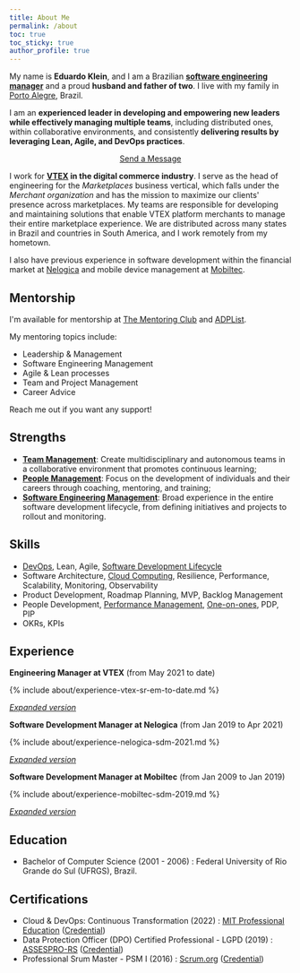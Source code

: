 ```yaml
---
title: About Me
permalink: /about
toc: true
toc_sticky: true
author_profile: true
---
```


My name is **Eduardo Klein**, and I am a Brazilian **[software engineering manager](/mgmt/sem/sem-role)** and a proud **husband and father of two**. I live with my family in [Porto Alegre](https://en.wikipedia.org/wiki/Porto_Alegre), Brazil.

I am an **experienced leader in developing and empowering new leaders while effectively managing multiple teams**, including distributed ones, within collaborative environments, and consistently **delivering results by leveraging Lean, Agile, and DevOps practices**.

<p style="text-align: center;"><a rel="me" class="btn btn--primary" href="https://us13.list-manage.com/contact-form?u=ebb7cc2c07def0788b46dbb03&form_id=4bb26633174b45534110899b2097f27f" target="_blank">Send a Message</a></p>

I work for **[VTEX](/about/vtex) in the digital commerce industry**. I serve as the head of engineering for the *Marketplaces* business vertical, which falls under the *Merchant organization* and has the mission to maximize our clients' presence across marketplaces. My teams are responsible for developing and maintaining solutions that enable VTEX platform merchants to manage their entire marketplace experience. We are distributed across many states in Brazil and countries in South America, and I work remotely from my hometown.

I also have previous experience in software development within the financial market at [Nelogica](/about/nelogica) and mobile device management at [Mobiltec](/about/mobiltec).

## Mentorship

<p>I'm available for mentorship at <a rel="me" href="https://www.mentoring-club.com/the-mentors/eduardo-klein" target="_blank">The Mentoring Club</a> and <a rel="me" href="https://adplist.org/mentors/eduardo-p-klein" target="_blank">ADPList</a>.</p>

My mentoring topics include:

- Leadership & Management
- Software Engineering Management
- Agile & Lean processes
- Team and Project Management
- Career Advice

<p>Reach me out if you want any support!</p>

## Strengths

- **[Team Management](/mgmt/team)**: Create multidisciplinary and autonomous teams in a collaborative environment that promotes continuous learning;
- **[People Management](/mgmt/people/)**: Focus on the development of individuals and their careers through coaching, mentoring, and training;
- **[Software Engineering Management](/mgmt/sem/)**: Broad experience in the entire software development lifecycle, from defining initiatives and projects to rollout and monitoring.

## Skills

- [DevOps](/swe/devops), Lean, Agile, [Software Development Lifecycle](/swe/sdlc)
- Software Architecture, [Cloud Computing](swe/cloud-computing), Resilience, Performance, Scalability, Monitoring, Observability
- Product Development, Roadmap Planning, MVP, Backlog Management
- People Development, [Performance Management](/mgmt/people/performance), [One-on-ones](/mgmt/people/one-on-ones), PDP, PIP
- OKRs, KPIs

## Experience

**Engineering Manager at VTEX** <nobr>(from May 2021 to date)</nobr>

{% include about/experience-vtex-sr-em-to-date.md %}

*[Expanded version](/about/vtex)*

**Software Development Manager at Nelogica** <nobr>(from Jan 2019 to Apr 2021)</nobr>

{% include about/experience-nelogica-sdm-2021.md %}

*[Expanded version](/about/nelogica)*

**Software Development Manager at Mobiltec** <nobr>(from Jan 2009 to Jan 2019)</nobr>

{% include about/experience-mobiltec-sdm-2019.md %}

*[Expanded version](/about/mobiltec)*

## Education

- Bachelor of Computer Science (2001 - 2006)
: Federal University of Rio Grande do Sul (UFRGS), Brazil.

## Certifications

- Cloud & DevOps: Continuous Transformation (2022)
: [MIT Professional Education](https://professionalprograms.mit.edu/) ([Credential](https://www.credential.net/abe5612a-79b9-4462-a562-88f77211fefd))
- Data Protection Officer (DPO) Certified Professional - LGPD (2019)
: [ASSESPRO-RS](https://www.assespro-rs.org.br/) ([Credential](https://badgr.io/public/assertions/nAx5jBpqQTOpMDpV1OvYeg))
- Professional Srum Master - PSM I (2016)
: [Scrum.org](https://scrum.org/) ([Credential](https://www.scrum.org/user/167525))